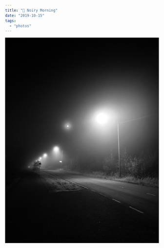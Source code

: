 ```yaml
---
title: "🌄 Noiry Morning"
date: "2019-10-15"
tags:
  - "photos"
---
```


![Noiry morning](images/img_0033.jpg)
